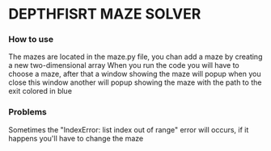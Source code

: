 # DEPTHFISRT MAZE SOLVER

### How to use


The mazes are located in the maze.py file, you chan add a maze by creating a new two-dimensional array
When you run the code you will have to choose a maze, after that a window showing the maze will popup when you close this window another will popup showing the maze with the path to the exit colored in blue


### Problems


Sometimes the "IndexError: list index out of range" error will occurs, if it happens you'll have to change the maze
